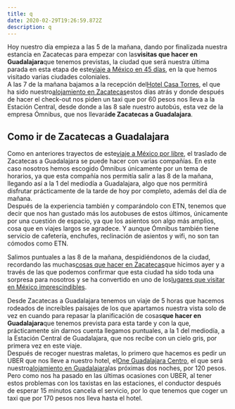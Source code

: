 ```yaml
---
title: q
date: 2020-02-29T19:26:59.872Z
description: q
---
```

Hoy nuestro día empieza a las 5 de la mañana, dando por finalizada nuestra estancia en Zacatecas para empezar con las**visitas que hacer en Guadalajara**que tenemos previstas, la ciudad que será nuestra última parada en esta etapa de este[viaje a México en 45 días](https://www.viajeroscallejeros.com/viaje-mexico-45-dias/), en la que hemos visitado varias ciudades coloniales.\
A las 7 de la mañana bajamos a la recepción del[Hotel Casa Torres](https://www.booking.com/hotel/mx/casa-torres.es.html?aid=393491), el que ha sido nuestro[alojamiento en Zacatecas](https://www.booking.com/city/mx/zacatecas.es.html?aid=393491)estos días atrás y donde después de hacer el check-out nos piden un taxi que por 60 pesos nos lleva a la Estación Central, desde donde a las 8 sale nuestro autobús, esta vez de la empresa Ómnibus, que nos llevará**de Zacatecas a Guadalajara**.

## Como ir de Zacatecas a Guadalajara

Como en anteriores trayectos de este[viaje a México por libre](https://www.viajeroscallejeros.com/mexico-por-libre-preparativos-viaje/), el traslado de Zacatecas a Guadalajara se puede hacer con varias compañías. En este caso nosotros hemos escogido Ómnibus únicamente por un tema de horarios, ya que esta compañía nos permitía salir a las 8 de la mañana, llegando así a la 1 del mediodía a Guadalajara, algo que nos permitirá disfrutar prácticamente de la tarde de hoy por completo, además del día de mañana.\
Después de la experiencia también y comparándolo con ETN, tenemos que decir que nos han gustado más los autobuses de estos últimos, únicamente por una cuestión de espacio, ya que los asientos son algo más amplios, cosa que en viajes largos se agradece. Y aunque Ómnibus también tiene servicio de cafetería, enchufes, reclinación de asientos y wifi, no son tan cómodos como ETN.

Salimos puntuales a las 8 de la mañana, despidiéndonos de la ciudad, recordando las muchas[cosas que hacer en Zacatecas](https://www.viajeroscallejeros.com/que-hacer-en-zacatecas/)que hicimos ayer y a través de las que podemos confirmar que esta ciudad ha sido toda una sorpresa para nosotros y se ha convertido en uno de los[lugares que visitar en México imprescindibles](https://www.viajeroscallejeros.com/lugares-que-visitar-en-mexico/).

Desde Zacatecas a Guadalajara tenemos un viaje de 5 horas que hacemos rodeados de increíbles paisajes de los que apartamos nuestra vista solo de vez en cuando para repasar la planificación de cosas**que hacer en Guadalajara**que tenemos prevista para esta tarde y con la que, prácticamente sin darnos cuenta llegamos puntuales, a la 1 del mediodía, a la Estación Central de Guadalajara, que nos recibe con un cielo gris, por primera vez en este viaje.\
Después de recoger nuestras maletas, lo primero que hacemos es pedir un UBER que nos lleve a nuestro hotel, el[One Guadalajara Centro](https://www.booking.com/hotel/mx/one-guadalajara-centro-historico.es.html?aid=393491), el que será nuestro[alojamiento en Guadalajara](https://www.booking.com/city/mx/guadalajara.es.html?aid=393491)las próximas dos noches, por 120 pesos. Pero como nos ha pasado en las últimas ocasiones con UBER, al tener estos problemas con los taxistas en las estaciones, el conductor después de esperar 15 minutos cancela el servicio, por lo que tenemos que coger un taxi que por 170 pesos nos lleva hasta el hotel.
